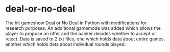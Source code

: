 # deal-or-no-deal
The hit gameshow Deal or No Deal in Python with modifications for research purposes. An additional gamemode was added which allows the player to propose an offer and the banker decides whether to accept or reject. Data is saved to 2 txt files, one which holds data about entire games, another which holds data about individual rounds played. 
